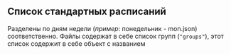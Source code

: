 ## Список стандартных расписаний
Разделены по дням недели (*пример*: понедельник - mon.json) соответственно.
Файлы содержат в себе список групп (`"groups"`), этот список содержит в себе объект с названием